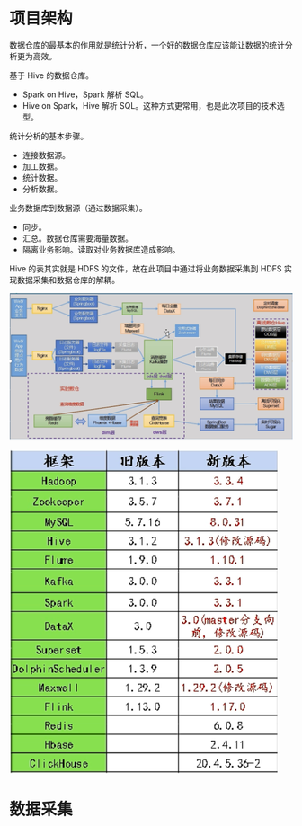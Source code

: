 # 项目架构

数据仓库的最基本的作用就是统计分析，一个好的数据仓库应该能让数据的统计分析更为高效。

基于 Hive 的数据仓库。
- Spark on Hive，Spark 解析 SQL。
- Hive on Spark，Hive 解析 SQL。这种方式更常用，也是此次项目的技术选型。

统计分析的基本步骤。
- 连接数据源。
- 加工数据。
- 统计数据。
- 分析数据。

业务数据库到数据源（通过数据采集）。
- 同步。
- 汇总。数据仓库需要海量数据。
- 隔离业务影响。读取对业务数据库造成影响。

Hive 的表其实就是 HDFS 的文件，故在此项目中通过将业务数据采集到 HDFS 实现数据采集和数据仓库的解耦。

![](assets/images/电商数仓-1.png)

![](assets/images/电商数仓-2.png)

# 数据采集


